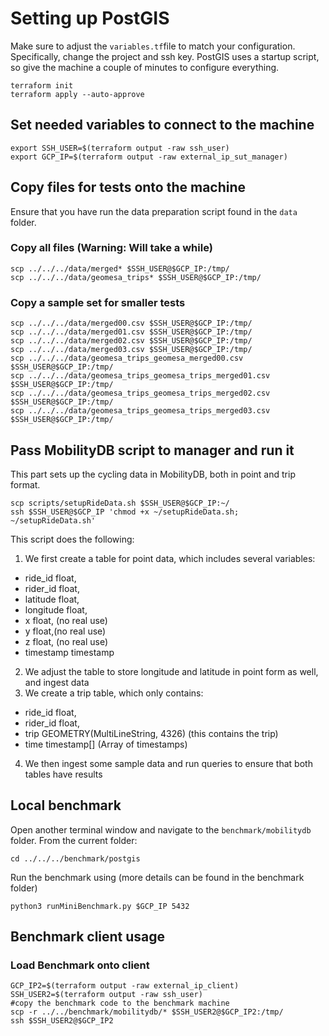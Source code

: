 # Setting up PostGIS
Make sure to adjust the `variables.tf`file to match your configuration. Specifically, change the project and ssh key. PostGIS uses a startup script, so give the machine a couple of minutes to configure everything.
```
terraform init
terraform apply --auto-approve
```
## Set needed variables to connect to the machine
```
export SSH_USER=$(terraform output -raw ssh_user)
export GCP_IP=$(terraform output -raw external_ip_sut_manager)
```
## Copy files for tests onto the machine
Ensure that you have run the data preparation script found in the `data` folder.
### Copy all files (Warning: Will take a while)
```
scp ../../../data/merged* $SSH_USER@$GCP_IP:/tmp/
scp ../../../data/geomesa_trips* $SSH_USER@$GCP_IP:/tmp/
```
### Copy a sample set for smaller tests
```
scp ../../../data/merged00.csv $SSH_USER@$GCP_IP:/tmp/
scp ../../../data/merged01.csv $SSH_USER@$GCP_IP:/tmp/
scp ../../../data/merged02.csv $SSH_USER@$GCP_IP:/tmp/
scp ../../../data/merged03.csv $SSH_USER@$GCP_IP:/tmp/
scp ../../../data/geomesa_trips_geomesa_merged00.csv $SSH_USER@$GCP_IP:/tmp/
scp ../../../data/geomesa_trips_geomesa_trips_merged01.csv $SSH_USER@$GCP_IP:/tmp/
scp ../../../data/geomesa_trips_geomesa_trips_merged02.csv $SSH_USER@$GCP_IP:/tmp/
scp ../../../data/geomesa_trips_geomesa_trips_merged03.csv $SSH_USER@$GCP_IP:/tmp/
```

## Pass MobilityDB script to manager and run it
This part sets up the cycling data in MobilityDB, both in point and trip format.
```
scp scripts/setupRideData.sh $SSH_USER@$GCP_IP:~/ 
ssh $SSH_USER@$GCP_IP 'chmod +x ~/setupRideData.sh; ~/setupRideData.sh'
```
This script does the following:
1. We first create a table for point data, which includes several variables: 
- ride_id float,
- rider_id float,
- latitude float,
- longitude float,
- x float, (no real use)
- y float,(no real use)
- z float, (no real use)
- timestamp timestamp
2. We adjust the table to store longitude and latitude in point form as well, and ingest data
3. We create a trip table, which only contains:
- ride_id float,
- rider_id float,
- trip GEOMETRY(MultiLineString, 4326) (this contains the trip)
- time timestamp[] (Array of timestamps)
4. We then ingest some sample data and run queries to ensure that both tables have results

## Local benchmark
Open another terminal window and navigate to the `benchmark/mobilitydb` folder. From the current folder:
```
cd ../../../benchmark/postgis
```
Run the benchmark using (more details can be found in the benchmark folder)
```
python3 runMiniBenchmark.py $GCP_IP 5432
```
## Benchmark client usage

### Load Benchmark onto client
```
GCP_IP2=$(terraform output -raw external_ip_client)
SSH_USER2=$(terraform output -raw ssh_user)
#copy the benchmark code to the benchmark machine
scp -r ../../benchmark/mobilitydb/* $SSH_USER2@$GCP_IP2:/tmp/
ssh $SSH_USER2@$GCP_IP2
```
